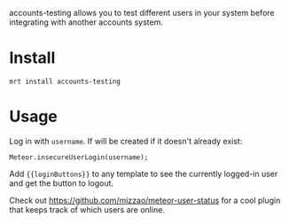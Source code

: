 accounts-testing allows you to test different users in your system before integrating with another accounts system.

# Install

```
mrt install accounts-testing
```

# Usage

Log in with `username`. If will be created if it doesn't already exist:

```
Meteor.insecureUserLogin(username);
```

Add `{{loginButtons}}` to any template to see the currently logged-in user and get the button to logout.

Check out https://github.com/mizzao/meteor-user-status for a cool plugin that keeps track of which users are online.
